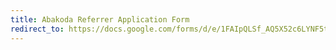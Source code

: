 ```yaml
---
title: Abakoda Referrer Application Form
redirect_to: https://docs.google.com/forms/d/e/1FAIpQLSf_AQ5X52c6LYNF5tv_OQ2qoYjY3mYLoJQ0pdof_gqZQWCrYQ/viewform
---
```

